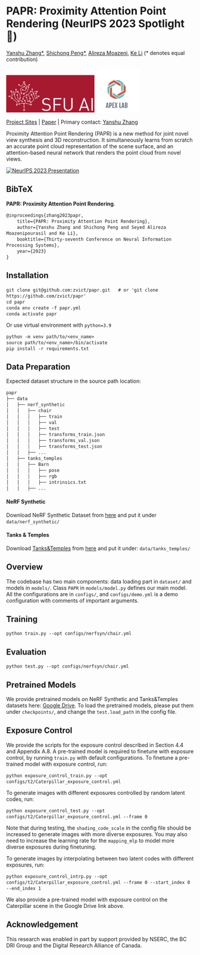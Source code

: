 # PAPR: Proximity Attention Point Rendering (NeurIPS 2023 Spotlight 🤩)
[Yanshu Zhang*](https://zvict.github.io/), [Shichong Peng*](https://sites.google.com/view/niopeng/home), [Alireza Moazeni](https://amoazeni75.github.io/), [Ke Li](https://www.sfu.ca/~keli/) (* denotes equal contribution)<br>

<img src="./images/SFU_AI.png" height=100px /><img src="images/APEX_lab.png" height=120px />

[Project Sites](https://zvict.github.io/papr)
 | [Paper](https://arxiv.org/abs/2307.11086) |
Primary contact: [Yanshu Zhang](https://zvict.github.io/)

Proximity Attention Point Rendering (PAPR) is a new method for joint novel view synthesis and 3D reconstruction. It simultaneously learns from scratch an accurate point cloud representation of the scene surface, and an attention-based neural network that renders the point cloud from novel views.

<!-- <img src="./images/pipeline.png" /> -->

[![NeurIPS 2023 Presentation](https://github.com/zvict/papr/blob/main/images/papr_video_cover.png)](https://youtu.be/1atBGH_pDHY)

## BibTeX
 <strong>PAPR: Proximity Attention Point Rendering</strong>.  &nbsp;&nbsp;&nbsp; 
```
@inproceedings{zhang2023papr,
    title={PAPR: Proximity Attention Point Rendering},
    author={Yanshu Zhang and Shichong Peng and Seyed Alireza Moazenipourasil and Ke Li},
    booktitle={Thirty-seventh Conference on Neural Information Processing Systems},
    year={2023}
}
```

## Installation
```
git clone git@github.com:zvict/papr.git   # or 'git clone https://github.com/zvict/papr'
cd papr
conda env create -f papr.yml
conda activate papr
```
Or use virtual environment with `python=3.9`
```
python -m venv path/to/<env_name>
source path/to/<env_name>/bin/activate
pip install -r requirements.txt
```

## Data Preparation

Expected dataset structure in the source path location:
```
papr
├── data
│   ├── nerf_synthetic
│   │   ├── chair
│   │   │   ├── train
│   │   │   ├── val
│   │   │   ├── test
│   │   │   ├── transforms_train.json
│   │   │   ├── transforms_val.json
│   │   │   ├── transforms_test.json
│   │   ├── ...
│   ├── tanks_temples
│   │   ├── Barn
│   │   │   ├── pose
│   │   │   ├── rgb
│   │   │   ├── intrinsics.txt
│   │   ├── ...
```
#### NeRF Synthetic
Download NeRF Synthetic Dataset from [here](https://drive.google.com/drive/folders/128yBriW1IG_3NJ5Rp7APSTZsJqdJdfc1) and put it under `data/nerf_synthetic/`


#### Tanks & Temples
Download [Tanks&Temples](https://www.tanksandtemples.org/) from [here](https://dl.fbaipublicfiles.com/nsvf/dataset/TanksAndTemple.zip) and put it under:
`data/tanks_temples/`

## Overview

The codebase has two main components: data loading part in `dataset/` and models in `models/`. Class `PAPR` in `models/model.py` defines our main model. All the configurations are in `configs/`, and `configs/demo.yml` is a demo configuration with comments of important arguments.

## Training
```
python train.py --opt configs/nerfsyn/chair.yml
```

## Evaluation
```
python test.py --opt configs/nerfsyn/chair.yml
```

## Pretrained Models

We provide pretrained models on NeRF Synthetic and Tanks&Temples datasets here: [Google Drive](https://drive.google.com/drive/folders/1fTWjuE-I30tBFCshbvC1W0TDdTlM-j82?usp=sharing).
To load the pretrained models, please put them under `checkpoints/`, and change the `test.load_path` in the config file.

## Exposure Control

We provide the scripts for the exposure control described in Section 4.4 and Appendix A.8. 
A pre-trained model is required to finetune with exposure control, by running `train.py` with default configurations.
To finetune a pre-trained model with exposure control, run:
```
python exposure_control_train.py --opt configs/t2/Caterpillar_exposure_control.yml
```
To generate images with different exposures controlled by random latent codes, run:
```
python exposure_control_test.py --opt configs/t2/Caterpillar_exposure_control.yml --frame 0
```
Note that during testing, the `shading_code_scale` in the config file should be increased to generate images with more diverse exposures. You may also need to increase the learning rate for the `mapping_mlp` to model more diverse exposures during finetuning.

To generate images by interpolating between two latent codes with different exposures, run:
```
python exposure_control_intrp.py --opt configs/t2/Caterpillar_exposure_control.yml --frame 0 --start_index 0 --end_index 1
```
We also provide a pre-trained model with exposure control on the Caterpillar scene in the Google Drive link above.

## Acknowledgement
This research was enabled in part by support provided by NSERC, the BC DRI Group and the Digital Research Alliance of Canada.
